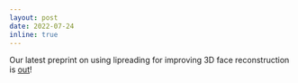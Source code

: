 ```yaml
---
layout: post
date: 2022-07-24
inline: true
---
```


    
Our latest preprint on using lipreading for improving 3D face reconstruction is <a href="https://filby89.github.io/spectre">out</a>! 
